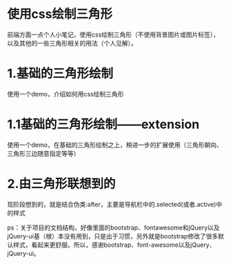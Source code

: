 # 使用css绘制三角形
前端方面一点个人小笔记，使用css绘制三角形（不使用背景图片或图片标签），以及其他的一些三角形相关的用法（个人见解）。

# 1.基础的三角形绘制
使用一个demo，介绍如何用css绘制三角形

# 1.1基础的三角形绘制——extension
使用一个demo，在基础的三角形绘制之上，稍进一步的扩展使用（三角形朝向、三角形三边随意指定等等）

# 2.由三角形联想到的
现阶段想到的，就是结合伪类:after，主要是导航栏中的.selected(或者.active)中的样式

ps：关于项目的文档结构，好像里面的bootstrap、fontawesome和jQuery以及jQuery-ui基（根）本没有用到，只是出于习惯，另外就是bootstrap修改了很多默认样式，看起来更舒服。所以，感谢bootstrap、font-awesome以及jQuery、jQuery-ui。

